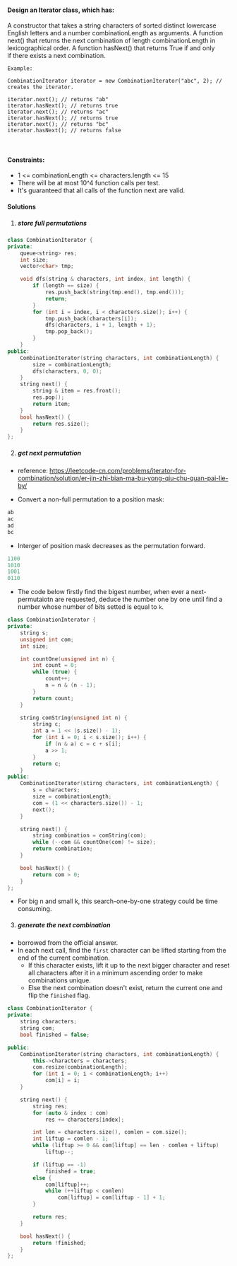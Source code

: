 #### Design an Iterator class, which has:

A constructor that takes a string characters of sorted distinct lowercase English letters and a number combinationLength as arguments.
A function next() that returns the next combination of length combinationLength in lexicographical order.
A function hasNext() that returns True if and only if there exists a next combination.
 

```
Example:

CombinationIterator iterator = new CombinationIterator("abc", 2); // creates the iterator.

iterator.next(); // returns "ab"
iterator.hasNext(); // returns true
iterator.next(); // returns "ac"
iterator.hasNext(); // returns true
iterator.next(); // returns "bc"
iterator.hasNext(); // returns false
```
 

#### Constraints:

- 1 <= combinationLength <= characters.length <= 15
- There will be at most 10^4 function calls per test.
- It's guaranteed that all calls of the function next are valid.


#### Solutions

1. ##### store full permutations

```c++
class CombinationIterator {
private:
    queue<string> res;
    int size;
    vector<char> tmp;

    void dfs(string & characters, int index, int length) {
        if (length == size) {
            res.push_back(string(tmp.end(), tmp.end()));
            return;
        }
        for (int i = index, i < characters.size(); i++) {
            tmp.push_back(characters[i]);
            dfs(characters, i + 1, length + 1);
            tmp.pop_back();
        }
    }
public:
    CombinationIterator(string characters, int combinationLength) {
        size = combinationLength;
        dfs(characters, 0, 0);
    }
    string next() {
        string & item = res.front();
        res.pop();
        return item;
    }
    bool hasNext() {
        return res.size();
    }
};
```

2. ##### get next permutation

- reference: https://leetcode-cn.com/problems/iterator-for-combination/solution/er-jin-zhi-bian-ma-bu-yong-qiu-chu-quan-pai-lie-by/

- Convert a non-full permutation to a position mask:

```c++
ab
ac
ad
bc
```

- Interger of position mask decreases as the permutation forward.

```c++
1100
1010
1001
0110
```

- The code below firstly find the bigest number, when ever a next-permutaiotn are requested, deduce the number one by one until find a number whose number of bits setted is equal to `k`.

```c++
class CombinationInterator {
private:
    string s;
    unsigned int com;
    int size;

    int countOne(unsigned int n) {
        int count = 0;
        while (true) {
            count++;
            n = n & (n - 1);
        }
        return count;
    }

    string comString(unsigned int n) {
        string c;
        int a = 1 << (s.size() - 1);
        for (int i = 0; i < s.size(); i++) {
            if (n & a) c = c + s[i];
            a >> 1;
        }
        return c;
    }
public:
    CombinationIterator(stirng characters, int combinationLength) {
        s = characters;
        size = combinationLength;
        com = (1 << characters.size()) - 1;
        next();
    }

    string next() {
        string combination = comString(com);
        while (--com && countOne(com) != size);
        return combination;
    }

    bool hasNext() {
        return com > 0;
    }
};
```


- For big n and small k, this search-one-by-one strategy could be time consuming.


3. ##### generate the next combination

- borrowed from the official answer.
- In each next call, find the `first` character can be lifted starting from the end of the current combination.
    - If this character exists, lift it up to the next bigger character and reset all characters after it in a minimum ascending order to make combinations unique.
    - Else the next combination doesn't exist, return the current one and flip the `finished` flag.

```c++
class CombinationIterator {
private:
    string characters;
    string com;
    bool finished = false;

public:
    CombinationIterator(string characters, int combinationLength) {
        this->characters = characters;
        com.resize(combinationLength);
        for (int i = 0; i < combinationLength; i++)
            com[i] = i;
    }

    string next() {
        string res;
        for (auto & index : com)
            res += characters[index];

        int len = characters.size(), comlen = com.size();
        int liftup = comlen - 1;
        while (liftup >= 0 && com[liftup] == len - comlen + liftup)
            liftup--;

        if (liftup == -1)
            finished = true;
        else {
            com[liftup]++;
            while (++liftup < comlen)
                com[liftup] = com[liftup - 1] + 1;
        }

        return res;
    }

    bool hasNext() {
        return !finished; 
    }
};

```